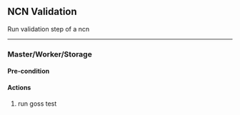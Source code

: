 ## NCN Validation

Run validation step of a ncn

---

### Master/Worker/Storage

#### Pre-condition

#### Actions

1. run goss test
